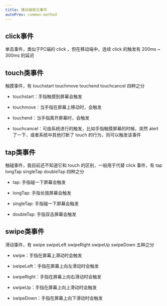 ```yaml
---
title: 移动端常见事件
autoPrev: common-method
---
```


## click事件

单击事件，类似于PC端的 click ，但在移动端中，连续 click 的触发有 200ms ~ 300ms 的延迟

## touch类事件

触摸事件，有 touchstart touchmove touchend touchcancel 四种之分

- touchstart：手指触摸到屏幕会触发

- touchmove：当手指在屏幕上移动时，会触发

- touchend：当手指离开屏幕时，会触发

- touchcancel：可由系统进行的触发，比如手指触摸屏幕的时候，突然 alert 了一下，或者系统中其他打断了 touch 的行为，则可以触发该事件

## tap类事件

触碰事件，我目前还不知道它和 touch 的区别，一般用于代替 click 事件，有 tap longTap singleTap doubleTap 四种之分

- tap: 手指碰一下屏幕会触发

- longTap: 手指长按屏幕会触发

- singleTap: 手指碰一下屏幕会触发

- doubleTap: 手指双击屏幕会触发

## swipe类事件

滑动事件，有 swipe swipeLeft swipeRight swipeUp swipeDown 五种之分

- swipe：手指在屏幕上滑动时会触发

- swipeLeft：手指在屏幕上向左滑动时会触发

- swipeRight：手指在屏幕上向右滑动时会触发

- swipeUp：手指在屏幕上向上滑动时会触发

- swipeDown：手指在屏幕上向下滑动时会触发